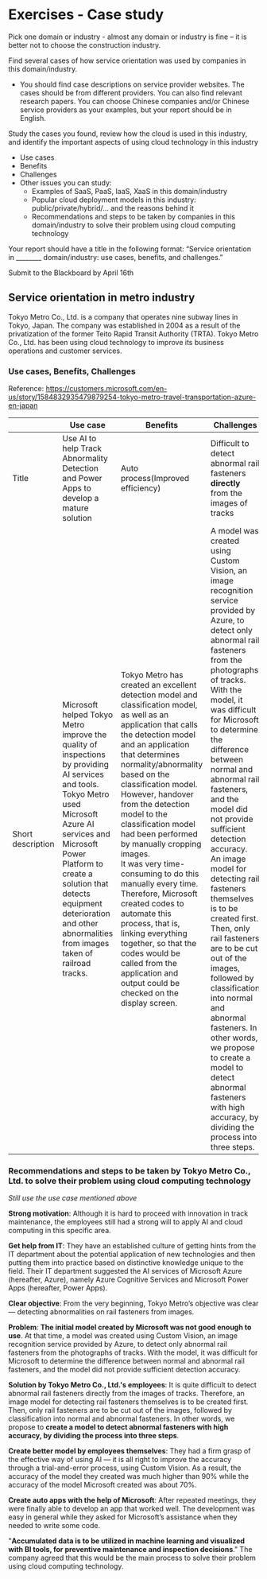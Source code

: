 # Exercises - Case study

Pick one domain or industry - almost any domain or industry is fine – it is better not to choose the construction industry.

Find several cases of how service orientation was used by companies in this domain/industry.

- You should find case descriptions on service provider websites. The cases should be from different providers. You can also find relevant research papers. You can choose Chinese companies and/or Chinese service providers as your examples, but your report should be in English.

Study the cases you found, review how the cloud is used in this industry, and identify the important aspects of using cloud technology in this industry

- Use cases 
- Benefits
- Challenges
- Other issues you can study:
  - Examples of SaaS, PaaS, IaaS, XaaS in this domain/industry
  - Popular cloud deployment models in this industry: public/private/hybrid/… and the reasons behind it
  - Recommendations and steps to be taken by companies in this domain/industry to solve their problem using cloud computing technology

Your report should have a title in the following format: “Service orientation in ________ domain/industry: use cases, benefits, and challenges.”

Submit to the Blackboard by April 16th

## Service orientation in metro industry

Tokyo Metro Co., Ltd. is a company that operates nine subway lines in Tokyo, Japan.  The company was established in 2004 as a result of the privatization of the former Teito Rapid Transit Authority (TRTA).  Tokyo Metro Co., Ltd. has been using cloud technology to improve its business operations and customer services.

### Use cases, Benefits, Challenges

Reference: https://customers.microsoft.com/en-us/story/1584832935479879254-tokyo-metro-travel-transportation-azure-en-japan

|                   | Use case                                                     | Benefits                                                     | Challenges                                                   |
| ----------------- | ------------------------------------------------------------ | ------------------------------------------------------------ | ------------------------------------------------------------ |
| Title             | Use AI to help Track Abnormality Detection and Power Apps to develop a mature solution | Auto process(Improved efficiency)                            | Difficult to detect abnormal rail fasteners **directly** from the images of tracks |
| Short description | Microsoft helped Tokyo Metro improve the quality of inspections by providing AI services and tools. Tokyo Metro used Microsoft Azure AI services and Microsoft Power Platform to create a solution that detects equipment deterioration and other abnormalities from images taken of railroad tracks. | Tokyo Metro has created an excellent detection model and classification model, as well as an application that calls the detection model and an application that determines normality/abnormality based on the classification model. However, handover from the detection model to the classification model had been performed by manually cropping images. <br/>It was very time-consuming to do this manually every time. Therefore, Microsoft created codes to automate this process, that is, linking everything together, so that the codes would be called from the application and output could be checked on the display screen. | A model was created using Custom Vision, an image recognition service provided by Azure, to detect only abnormal rail fasteners from the photographs of tracks. With the model, it was difficult for Microsoft to determine the difference between normal and abnormal rail fasteners, and the model did not provide sufficient detection accuracy.  <br/>An image model for detecting rail fasteners themselves is to be created first. Then, only rail fasteners are to be cut out of the images, followed by classification into normal and abnormal fasteners. In other words, we propose to create a model to detect abnormal fasteners with high accuracy, by dividing the process into three steps. |

### Recommendations and steps to be taken by Tokyo Metro Co., Ltd. to solve their problem using cloud computing technology

*Still use the use case mentioned above*

**Strong motivation**: Although it is hard to proceed with innovation in track maintenance, the employees still had a strong will to apply AI and cloud computing in this specific area.

**Get help from IT**: They have an established culture of getting hints from the IT department about the potential application of new technologies and then putting them into practice based on distinctive knowledge unique to the field. Their IT department suggested the AI services of Microsoft Azure (hereafter, Azure), namely Azure Cognitive Services and Microsoft Power Apps (hereafter, Power Apps).

**Clear objective**: From the very beginning, Tokyo Metro’s objective was clear — detecting abnormalities on rail fasteners from images.

**Problem**: **The initial model created by Microsoft was not good enough to use**. At that time, a model was created using Custom Vision, an image recognition service provided by Azure, to detect only abnormal rail fasteners from the photographs of tracks. With the model, it was difficult for Microsoft to determine the difference between normal and abnormal rail fasteners, and the model did not provide sufficient detection accuracy.

**Solution by Tokyo Metro Co., Ltd.'s employees**: It is quite difficult to detect abnormal rail fasteners directly from the images of tracks. Therefore, an image model for detecting rail fasteners themselves is to be created first. Then, only rail fasteners are to be cut out of the images, followed by classification into normal and abnormal fasteners. In other words, we propose to **create a model to detect abnormal fasteners with high accuracy, by dividing the process into three steps**.

**Create better model by employees themselves**: They had a firm grasp of the effective way of using AI — it is all right to improve the accuracy through a trial-and-error process, using Custom Vision. As a result, the accuracy of the model they created was much higher than 90% while the accuracy of the model Microsoft created was about 70%.

**Create auto apps with the help of Microsoft**: After repeated meetings, they were finally able to develop an app that worked well. The development was easy in general while they asked for Microsoft’s assistance when they needed to write some code.

"**Accumulated data is to be utilized in machine learning and visualized with BI tools, for preventive maintenance and inspection decisions**." The company agreed that this would be the main process to solve their problem using cloud computing technology.